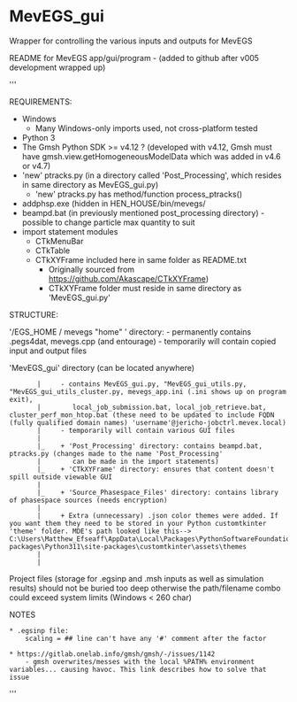 # MevEGS_gui
Wrapper for controlling the various inputs and outputs for MevEGS

README for MevEGS app/gui/program - (added to github after v005 development wrapped up)

'''

REQUIREMENTS:

* Windows
    - Many Windows-only imports used, not cross-platform tested
* Python 3
* The Gmsh Python SDK >= v4.12 ? (developed with v4.12, Gmsh must have gmsh.view.getHomogeneousModelData which was added in v4.6 or v4.7)
* 'new' ptracks.py (in a directory called 'Post_Processing', which resides in same directory as MevEGS_gui.py)
    - 'new' ptracks.py has method/function process_ptracks()
* addphsp.exe (hidden in HEN_HOUSE/bin/mevegs/
* beampd.bat (in previously mentioned post_processing directory) - possible to change particle max quantity to suit
* import statement modules
    - CTkMenuBar
    - CTkTable
    - CTkXYFrame included here in same folder as README.txt
        - Originally sourced from https://github.com/Akascape/CTkXYFrame)
        - CTkXYFrame folder must reside in same directory as 'MevEGS_gui.py'


STRUCTURE:

'/EGS_HOME / mevegs "home" ' directory: 
                 - permanently contains .pegs4dat, mevegs.cpp (and entourage)
                 - temporarily will contain copied input and output files 

'MevEGS_gui' directory (can be located anywhere)

           |     - contains MevEGS_gui.py, "MevEGS_gui_utils.py, "MevEGS_gui_utils_cluster.py, mevegs_app.ini (.ini shows up on program exit),
           |        local_job_submission.bat, local_job_retrieve.bat, cluster_perf_mon_htop.bat (these need to be updated to include FQDN (fully qualified domain names) 'username'@jericho-jobctrl.mevex.local)
           |     - temporarily will contain various GUI files
           |
           |_    + 'Post_Processing' directory: contains beampd.bat, ptracks.py (changes made to the name 'Post_Processing'  
           |        can be made in the import statements)
           |_    + 'CTkXYFrame' directory: ensures that content doesn't spill outside viewable GUI
           |
           |_    + 'Source_Phasespace_Files' directory: contains library of phasespace sources (needs encryption)
           |
           |     + Extra (unnecessary) .json color themes were added. If you want them they need to be stored in your Python customtkinter 'theme' folder. MDE's path looked like this--> C:\Users\Matthew_Efseaff\AppData\Local\Packages\PythonSoftwareFoundation.Python.3.11_qbz5n2kfra8p0\LocalCache\local-packages\Python311\site-packages\customtkinter\assets\themes
           |        
           |

Project files (storage for .egsinp and .msh inputs as well as simulation results) should not be buried too deep otherwise the path/filename combo could exceed system limits (Windows < 260 char)


NOTES

    * .egsinp file:
        scaling = ## line can't have any '#' comment after the factor

    * https://gitlab.onelab.info/gmsh/gmsh/-/issues/1142
        - gmsh overwrites/messes with the local %PATH% environment variables... causing havoc. This link describes how to solve that issue
'''
